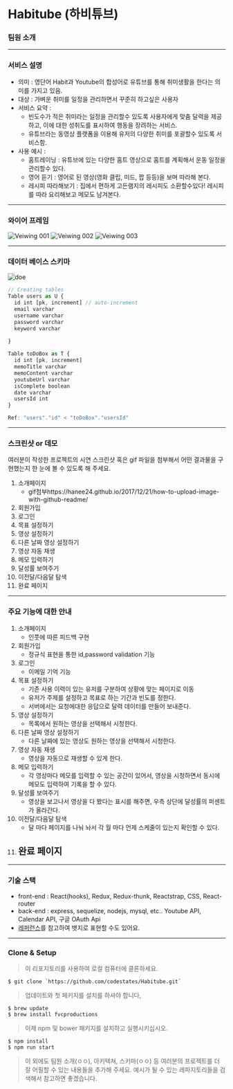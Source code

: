 

# Habitube (하비튜브)

### 팀원 소개

---
### 서비스 설명

  * 의미 : 영단어 Habit과 Youtube의 합성어로 유튜브를 통해 취미생활을 한다는 의미를 가지고 있음.
  * 대상 : 가벼운 취미를 일정을 관리하면서 꾸준히 하고싶은 사용자
  * 서비스 요약 : 
    - 빈도수가 적은 취미라는 일정을 관리할수 있도록 사용자에게 맞춤 달력을 제공하고, 이에 대한 성취도를 표시하여 행동을 장려하는 서비스.
    - 유튜브라는 동영상 플랫폼을 이용해 유저의 다양한 취미를 포괄할수 있도록 서비스함.
  * 사용 예시 :
    - 홈트레이닝 : 유튜브에 있는 다양한 홈트 영상으로 홈트를 계획해서 운동 일정을 관리할수 있다.
    - 영어 듣기 : 영어로 된 영상(영화 클립, 미드, 팝 등등)을 보며 따라해 본다.
    - 레시피 따라해보기 : 집에서 편하게 고든램지의 레시피도 소환할수있다! 레시피를 따라 요리해보고 메모도 남겨본다. 
   
---   
### 와이어 프레임
![Veiwing 001](https://user-images.githubusercontent.com/61297852/86470796-205dd680-bd77-11ea-88c2-51cf5a67b481.jpeg)
![Veiwing 002](https://user-images.githubusercontent.com/61297852/86470805-23f15d80-bd77-11ea-9ecf-11192efcde3b.jpeg)
![Veiwing 003](https://user-images.githubusercontent.com/61297852/86470809-25228a80-bd77-11ea-916b-a6bd01a8f04d.jpeg)

---
### 데이터 베이스 스키마  
![doe](https://user-images.githubusercontent.com/59544288/86110879-0fa42b00-bb01-11ea-8b1e-6de5ed54fe46.png)

```js
// Creating tables
Table users as U {
  id int [pk, increment] // auto-increment
  email varchar
  username varchar
  password varchar
  keyword varchar
  
}

Table toDoBox as T {
  id int [pk, increment]
  memoTitle varchar
  memoContent varchar
  youtubeUrl varchar
  isComplete boolean
  date varchar
  usersId int
}

Ref: "users"."id" < "toDoBox"."usersId" 
```

---  
### 스크린샷 or 데모
여러분이 작성한 프로젝트의 시연 스크린샷 혹은 gif 파일을 첨부해서 어떤 결과물을 구현했는지 한 눈에 볼 수 있도록 해 주세요. 
  1. 소개페이지
      - gif첨부https://hanee24.github.io/2017/12/21/how-to-upload-image-with-github-readme/
  2. 회원가입 
  3. 로그인
  4. 목표 설정하기
  5. 영상 설정하기
  6. 다른 날짜 영상 설정하기
  7. 영상 자동 재생
  8. 메모 입력하기
  9. 달성률 보여주기
  10. 이전달/다음달 탐색
  11. 완료 페이지
  
---  
### 주요 기능에 대한 안내  
  1. 소개페이지
      - 인풋에 따른 피드백 구현
  2. 회원가입 
      - 정규식 표현을 통한 id,password validation 기능
  3. 로그인
      - 이메일 기억 기능
  4. 목표 설정하기
      - 기존 사용 이력이 있는 유저를 구분하여 상황에 맞는 페이지로 이동
      - 유저가 주제를 설정하고 목표로 하는 기간과 빈도를 정한다.
      - 서버에서는 요청에대한 응답으로 달력 데이터를 만들어 보내준다.
  5. 영상 설정하기
      - 목록에서 원하는 영상을 선택해서 시청한다.
  6. 다른 날짜 영상 설정하기
      - 다른 날짜에 있는 영상도 원하는 영상을 선택해서 시청한다.
  7. 영상 자동 재생
      - 영상을 자동으로 재생할 수 있게 한다.
  8. 메모 입력하기
      - 각 영상마다 메모를 입력할 수 있는 공간이 있어서, 영상을 시청하면서 동시에 메모도 입력하여 기록을 할 수 있다.
  9. 달성률 보여주기
      - 영상을 보고나서 영상을 다 봤다는 표시를 해주면, 우측 상단에 달성률의 퍼센트가 올라간다. 
  10. 이전달/다음달 탐색
      - 달 마다 페이지를 나눠 놔서 각 월 마다 언제 스케줄이 있는지 확인할 수 있다.
  11. 완료 페이지
      - 
  
---  
### 기술 스택
   * front-end : React(hooks), Redux, Redux-thunk, Reactstrap, CSS, React-router
   * back-end : express, sequelize, nodejs, mysql, etc.. Youtube API, Calendar API, 구글 OAuth Api
   * [레퍼런스](https://velog.io/@loakick/Shield-IO-%EC%82%AC%EC%9A%A9%EB%B2%95-iojyndy4pi)를 참고하여 뱃지로 표현할 수도 있어요.

---

### Clone & Setup

> 이 리포지토리를 사용하여 로컬 컴퓨터에 클론하세요. 

```shell
$ git clone `https://github.com/codestates/Habitube.git`
```
> 업데이트와 첫 페키지를 설치를 하셔야 합니다,

```shell
$ brew update
$ brew install fvcproductions
```

> 이제 npm 및 bower 패키지를 설치하고 실행시키십시오.

```shell
$ npm install
$ npm run start
```

> 이 외에도 팀원 소개(ㅇㅇ), 아키텍쳐, 스키마(ㅇㅇ) 등 여러분의 프로젝트를 더 잘 어필할 수 있는 내용들을 추가해 주세요. 
> 예시가 될 수 있는 레파지토리들을 검색해서 참고하면 좋겠습니다. 

<br/>
<br/>

